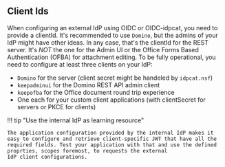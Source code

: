 ## Client Ids

When configuring an external IdP using OIDC or OIDC-idpcat, you need to provide a clientId. It's recommended to use `Domino`, but the admins of your IdP might have other ideas. In any case, that's the clientId for the REST server. It's _NOT_ the one for the Admin UI or the Office Forms Based Authentication (OFBA) for attachment editing. To be fully operational, you need to configure at least three clients on your IdP:

- `Domino` for the server (client secret might be handeled by `idpcat.nsf`)
- `keepadminui` for the Domino REST API admin client
- `keepofba` for the Office document round trip experience
- One each for your custom client applications (with clientSecret for servers or PKCE for clients)

!!! tip "Use the internal IdP as learning resource"

    The application configuration provided by the internal IdP makes it easy to configure and retrieve client-specific JWT that have all the required fields. Test your application with that and use the defined proprties, scopes foremost, to requests the external
    IdP client configurations.
